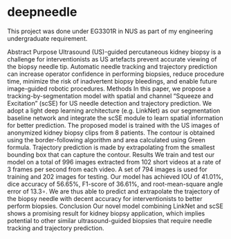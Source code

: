 # deepneedle
This project was done under EG3301R in NUS as part of my engineering undergraduate requirement.

Abstract
Purpose
Ultrasound (US)-guided percutaneous kidney biopsy is a challenge for interventionists as US artefacts prevent accurate viewing of the biopsy needle tip. Automatic needle tracking and trajectory prediction can increase operator confidence in performing biopsies, reduce procedure time, minimize the risk of inadvertent biopsy bleedings, and enable future image-guided robotic procedures.
Methods
In this paper, we propose a tracking-by-segmentation model with spatial and channel “Squeeze and Excitation” (scSE) for US needle detection and trajectory prediction. We adopt a light deep learning architecture (e.g. LinkNet) as our segmentation baseline network and integrate the scSE module to learn spatial information for better prediction. The proposed model is trained with the US images of anonymized kidney biopsy clips from 8 patients. The contour is obtained using the border-following algorithm and area calculated using Green formula. Trajectory prediction is made by extrapolating from the smallest bounding box that can capture the contour.
Results
We train and test our model on a total of 996 images extracted from 102 short videos at a rate of 3 frames per second from each video. A set of 794 images is used for training and 202 images for testing. Our model has achieved IOU of 41.01%, dice accuracy of 56.65%, F1-score of 36.61%, and root-mean-square angle error of 13.3∘. We are thus able to predict and extrapolate the trajectory of the biopsy needle with decent accuracy for interventionists to better perform biopsies.
Conclusion
Our novel model combining LinkNet and scSE shows a promising result for kidney biopsy application, which implies potential to other similar ultrasound-guided biopsies that require needle tracking and trajectory prediction.
